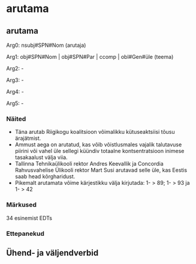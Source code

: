 # arutama

## arutama

Arg0: nsubj#SPN#Nom (arutaja)

Arg1: obj#SPN#Nom | obj#SPN#Par | ccomp | obl#Gen#üle (teema)

Arg2: -

Arg3: -

Arg4: -

Arg5: -

### Näited 

* Täna arutab Riigikogu koalitsioon võimalikku kütuseaktsiisi tõusu ärajätmist.
* Ammust aega on arutatud, kas võib võistlusmales vajalik talutavuse piirini või vahel üle sellegi küündiv totaalne kontsentratsioon inimese tasakaalust välja viia.
* Tallinna Tehnikaülikooli rektor Andres Keevallik ja Concordia Rahvusvahelise Ülikooli rektor Mart Susi arutavad selle üle, kas Eestis saab head kõrgharidust.
* Pikemalt arutamata võime kärjestikku välja kirjutada: 1- > 89; 1- > 93 ja 1- > 42

### Märkused

34 esinemist EDTs

### Ettepanekud


## Ühend- ja väljendverbid


